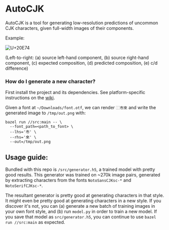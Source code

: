 # AutoCJK

AutoCJK is a tool for generating low-resolution predictions of uncommon CJK
characters, given full-width images of their components.

Example:

![U+20E74](docs/images/0x134772.png)

(Left-to-right: (a) source left-hand component, (b) source right-hand component,
(c) expected composition, (d) predicted composition, (e) c/d difference)

### How do I generate a new character?

First install the project and its dependencies. See platform-specific instructions
on the [wiki](https://github.com/google/autocjk/wiki).

Given a font at `~/Downloads/font.otf`, we can render `⿰市來` and
write the generated image to `/tmp/out.png` with:

```
bazel run //src:main -- \
  --font_path=<path_to_font> \
  --lhs='市' \
  --rhs='來' \
  --out=/tmp/out.png
```

## Usage guide:

Bundled with this repo is `/src/generator.h5`, a trained model with pretty good
results. This generator was trained on ~270k image pairs, generated by
extracting characters from the fonts `NotoSansCJKsc-*` and `NotoSerifCJKsc-*`.

The resultant generator is pretty good at generating characters in that style.
It might even be pretty good at generating characters in a new style. If you
discover it's not, you can (a) generate a new batch of training images in your
own font style, and (b) run `model.py` in order to train a new model. If you
save that model as `src/generator.h5`, you can continue to use `bazel run //src:main` as expected.
